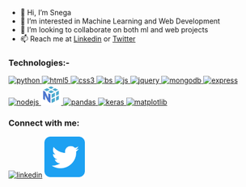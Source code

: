 - 👋 Hi, I’m Snega
- 👀 I’m interested in Machine Learning and Web Development
- 💞️ I’m looking to collaborate on both ml and web projects
- 📫 Reach me at [Linkedin](https://www.linkedin.com/in/snega-s-a286661b6) or [Twitter](https://twitter.com/snega1611?s=03)

<h3 align="left">Technologies:-</h3>
<p align="left">
<a href="#" target="_blank"> <img src="https://raw.githubusercontent.com/tomchen/stack-icons/634d5c036a2a7ca0115c94ab2ce86c7e79e01e13/logos/python.svg" alt="python" width="40" height="40"/> </a> 
<a href="#" target="_blank"> <img src="https://raw.githubusercontent.com/tomchen/stack-icons/634d5c036a2a7ca0115c94ab2ce86c7e79e01e13/logos/html-5.svg" alt="html5" width="40" height="40"/> </a>
<a href="#" target="_blank"> <img src="https://raw.githubusercontent.com/tomchen/stack-icons/634d5c036a2a7ca0115c94ab2ce86c7e79e01e13/logos/css-3.svg" alt="css3" width="40" height="40"/> </a>
<a href="#" target="_blank"> <img src="https://raw.githubusercontent.com/tomchen/stack-icons/634d5c036a2a7ca0115c94ab2ce86c7e79e01e13/logos/bootstrap.svg" alt="bs" width="40" height="40"/> </a> 
<a href="#" target="_blank"> <img src="https://raw.githubusercontent.com/tomchen/stack-icons/634d5c036a2a7ca0115c94ab2ce86c7e79e01e13/logos/javascript.svg" alt="js" width="40" height="40"/> </a>
<a href="#" target="_blank"> <img src="https://raw.githubusercontent.com/tomchen/stack-icons/634d5c036a2a7ca0115c94ab2ce86c7e79e01e13/logos/jquery.svg" alt="jquery" width="40" height="40"/> </a> 
<a href="#" target="_blank"> <img src="https://raw.githubusercontent.com/tomchen/stack-icons/634d5c036a2a7ca0115c94ab2ce86c7e79e01e13/logos/mongodb.svg" alt="mongodb" width="40" height="40"/> </a> 
<a href="#" target="_blank"> <img src="https://raw.githubusercontent.com/tomchen/stack-icons/634d5c036a2a7ca0115c94ab2ce86c7e79e01e13/logos/express.svg" alt="express" width="40" height="40"/> </a>
<a href="#" target="_blank"> <img src="https://raw.githubusercontent.com/tomchen/stack-icons/634d5c036a2a7ca0115c94ab2ce86c7e79e01e13/logos/nodejs.svg" alt="nodejs" width="40" height="40"/> </a>
<a href="#" target="_blank"> <img src="https://raw.githubusercontent.com/valohai/ml-logos/5127528b5baadb77a6ea4b999a47b4e86bf0f98b/numpy.svg" alt="numpy" width="40" height="40"/> </a>
<a href="#" target="_blank"> <img src="https://raw.githubusercontent.com/valohai/ml-logos/5127528b5baadb77a6ea4b999a47b4e86bf0f98b/pandas.svg" alt="pandas" width="40" height="40"/> </a>
<a href="#" target="_blank"> <img src="https://raw.githubusercontent.com/valohai/ml-logos/5127528b5baadb77a6ea4b999a47b4e86bf0f98b/keras.svg" alt="keras" width="40" height="40"/> </a>
<a href="#" target="_blank"> <img src="https://raw.githubusercontent.com/valohai/ml-logos/5127528b5baadb77a6ea4b999a47b4e86bf0f98b/matplotlib.svg" alt="matplotlib" width="40" height="40"/> </a>

  
<h3 align="left"> Connect with me:</h3>
<a href="https://www.linkedin.com/in/snega-s-a286661b6" target="_blank"><img src="https://cdn2.iconfinder.com/data/icons/social-media-2199/64/social_media_isometric_14-linkedin-512.png" height="80px" width="80px" alt="linkedin" align="center"></a>
<a href="https://twitter.com/snega1611?s=03" target="_blank"><img src="https://raw.githubusercontent.com/edent/SuperTinyIcons/327222cbc79748bb5ab29aa33671e3de35837ec7/images/svg/twitter.svg" height="80px" width="80px" alt="twitter align="center"></a>
<!---
snega16/snega16 is a ✨ special ✨ repository because its `README.md` (this file) appears on your GitHub profile.
You can click the Preview link to take a look at your changes.
--->
